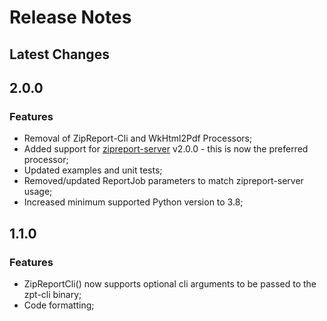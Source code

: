 # Release Notes

## Latest Changes

## 2.0.0

### Features

* Removal of ZipReport-Cli and WkHtml2Pdf Processors;
* Added support for [zipreport-server](https://github.com/zipreport/zipreport-server) v2.0.0 - this is now the preferred processor;
* Updated examples and unit tests;
* Removed/updated ReportJob parameters to match zipreport-server usage;
* Increased minimum supported Python version to 3.8;


## 1.1.0

### Features

* ZipReportCli() now supports optional cli arguments to be passed to the zpt-cli binary;
* Code formatting;
